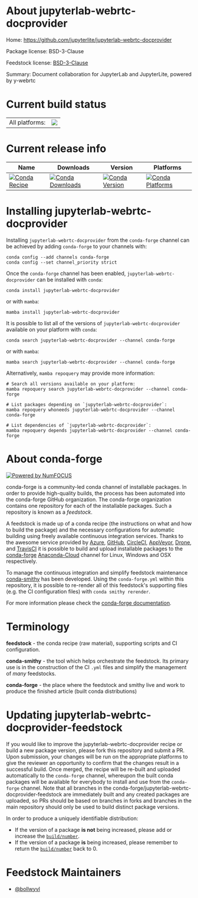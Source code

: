 About jupyterlab-webrtc-docprovider
===================================

Home: https://github.com/jupyterlite/jupyterlab-webrtc-docprovider

Package license: BSD-3-Clause

Feedstock license: [BSD-3-Clause](https://github.com/conda-forge/jupyterlab-webrtc-docprovider-feedstock/blob/main/LICENSE.txt)

Summary: Document collaboration for JupyterLab and JupyterLite, powered by y-webrtc

Current build status
====================


<table><tr><td>All platforms:</td>
    <td>
      <a href="https://dev.azure.com/conda-forge/feedstock-builds/_build/latest?definitionId=15993&branchName=main">
        <img src="https://dev.azure.com/conda-forge/feedstock-builds/_apis/build/status/jupyterlab-webrtc-docprovider-feedstock?branchName=main">
      </a>
    </td>
  </tr>
</table>

Current release info
====================

| Name | Downloads | Version | Platforms |
| --- | --- | --- | --- |
| [![Conda Recipe](https://img.shields.io/badge/recipe-jupyterlab--webrtc--docprovider-green.svg)](https://anaconda.org/conda-forge/jupyterlab-webrtc-docprovider) | [![Conda Downloads](https://img.shields.io/conda/dn/conda-forge/jupyterlab-webrtc-docprovider.svg)](https://anaconda.org/conda-forge/jupyterlab-webrtc-docprovider) | [![Conda Version](https://img.shields.io/conda/vn/conda-forge/jupyterlab-webrtc-docprovider.svg)](https://anaconda.org/conda-forge/jupyterlab-webrtc-docprovider) | [![Conda Platforms](https://img.shields.io/conda/pn/conda-forge/jupyterlab-webrtc-docprovider.svg)](https://anaconda.org/conda-forge/jupyterlab-webrtc-docprovider) |

Installing jupyterlab-webrtc-docprovider
========================================

Installing `jupyterlab-webrtc-docprovider` from the `conda-forge` channel can be achieved by adding `conda-forge` to your channels with:

```
conda config --add channels conda-forge
conda config --set channel_priority strict
```

Once the `conda-forge` channel has been enabled, `jupyterlab-webrtc-docprovider` can be installed with `conda`:

```
conda install jupyterlab-webrtc-docprovider
```

or with `mamba`:

```
mamba install jupyterlab-webrtc-docprovider
```

It is possible to list all of the versions of `jupyterlab-webrtc-docprovider` available on your platform with `conda`:

```
conda search jupyterlab-webrtc-docprovider --channel conda-forge
```

or with `mamba`:

```
mamba search jupyterlab-webrtc-docprovider --channel conda-forge
```

Alternatively, `mamba repoquery` may provide more information:

```
# Search all versions available on your platform:
mamba repoquery search jupyterlab-webrtc-docprovider --channel conda-forge

# List packages depending on `jupyterlab-webrtc-docprovider`:
mamba repoquery whoneeds jupyterlab-webrtc-docprovider --channel conda-forge

# List dependencies of `jupyterlab-webrtc-docprovider`:
mamba repoquery depends jupyterlab-webrtc-docprovider --channel conda-forge
```


About conda-forge
=================

[![Powered by
NumFOCUS](https://img.shields.io/badge/powered%20by-NumFOCUS-orange.svg?style=flat&colorA=E1523D&colorB=007D8A)](https://numfocus.org)

conda-forge is a community-led conda channel of installable packages.
In order to provide high-quality builds, the process has been automated into the
conda-forge GitHub organization. The conda-forge organization contains one repository
for each of the installable packages. Such a repository is known as a *feedstock*.

A feedstock is made up of a conda recipe (the instructions on what and how to build
the package) and the necessary configurations for automatic building using freely
available continuous integration services. Thanks to the awesome service provided by
[Azure](https://azure.microsoft.com/en-us/services/devops/), [GitHub](https://github.com/),
[CircleCI](https://circleci.com/), [AppVeyor](https://www.appveyor.com/),
[Drone](https://cloud.drone.io/welcome), and [TravisCI](https://travis-ci.com/)
it is possible to build and upload installable packages to the
[conda-forge](https://anaconda.org/conda-forge) [Anaconda-Cloud](https://anaconda.org/)
channel for Linux, Windows and OSX respectively.

To manage the continuous integration and simplify feedstock maintenance
[conda-smithy](https://github.com/conda-forge/conda-smithy) has been developed.
Using the ``conda-forge.yml`` within this repository, it is possible to re-render all of
this feedstock's supporting files (e.g. the CI configuration files) with ``conda smithy rerender``.

For more information please check the [conda-forge documentation](https://conda-forge.org/docs/).

Terminology
===========

**feedstock** - the conda recipe (raw material), supporting scripts and CI configuration.

**conda-smithy** - the tool which helps orchestrate the feedstock.
                   Its primary use is in the construction of the CI ``.yml`` files
                   and simplify the management of *many* feedstocks.

**conda-forge** - the place where the feedstock and smithy live and work to
                  produce the finished article (built conda distributions)


Updating jupyterlab-webrtc-docprovider-feedstock
================================================

If you would like to improve the jupyterlab-webrtc-docprovider recipe or build a new
package version, please fork this repository and submit a PR. Upon submission,
your changes will be run on the appropriate platforms to give the reviewer an
opportunity to confirm that the changes result in a successful build. Once
merged, the recipe will be re-built and uploaded automatically to the
`conda-forge` channel, whereupon the built conda packages will be available for
everybody to install and use from the `conda-forge` channel.
Note that all branches in the conda-forge/jupyterlab-webrtc-docprovider-feedstock are
immediately built and any created packages are uploaded, so PRs should be based
on branches in forks and branches in the main repository should only be used to
build distinct package versions.

In order to produce a uniquely identifiable distribution:
 * If the version of a package **is not** being increased, please add or increase
   the [``build/number``](https://docs.conda.io/projects/conda-build/en/latest/resources/define-metadata.html#build-number-and-string).
 * If the version of a package **is** being increased, please remember to return
   the [``build/number``](https://docs.conda.io/projects/conda-build/en/latest/resources/define-metadata.html#build-number-and-string)
   back to 0.

Feedstock Maintainers
=====================

* [@bollwyvl](https://github.com/bollwyvl/)

